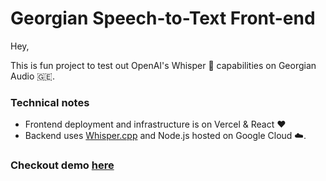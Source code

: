 # Georgian Speech-to-Text Front-end

Hey,

This is fun project to test out OpenAI's Whisper 🦿 capabilities on Georgian Audio 🇬🇪.

### Technical notes

- Frontend deployment and infrastructure is on Vercel & React ❤️
- Backend uses [Whisper.cpp](https://github.com/ggerganov/whisper.cpp) and Node.js hosted on Google Cloud ☁️.

### Checkout demo [here](https://transcriber-app.vercel.app/)
